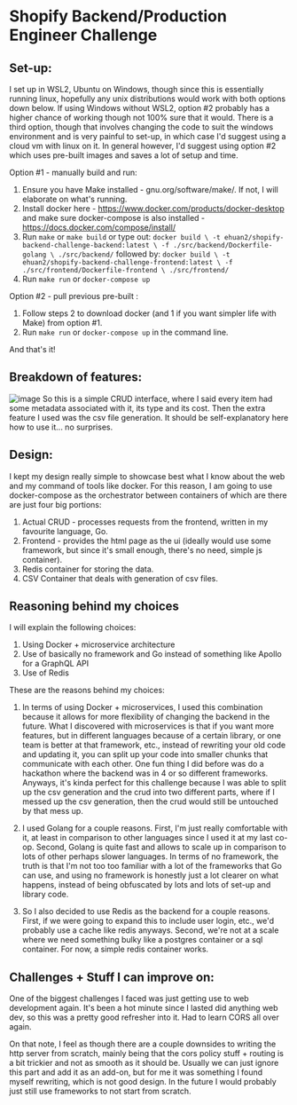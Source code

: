 # Shopify Backend/Production Engineer Challenge

## Set-up:
I set up in WSL2, Ubuntu on Windows, though since this is essentially running linux, hopefully any unix distributions would work with both options down below. If using Windows without WSL2, option #2 probably has a higher chance of working though not 100% sure that it would. There is a third option, though that involves changing the code to suit the windows environment and is very painful to set-up, in which case I'd suggest using a cloud vm with linux on it. In general however, I'd suggest using option #2 which uses pre-built images and saves a lot of setup and time.

Option #1 - manually build and run:
1. Ensure you have Make installed - gnu.org/software/make/. If not, I will elaborate on what's running.
2. Install docker here -  https://www.docker.com/products/docker-desktop and make sure docker-compose is also installed - https://docs.docker.com/compose/install/
3. Run `make` or `make build` or type out:
    `docker build \
		-t ehuan2/shopify-backend-challenge-backend:latest \
		-f ./src/backend/Dockerfile-golang \
	./src/backend/`
  followed by:
  `docker build \
		-t ehuan2/shopify-backend-challenge-frontend:latest \
		-f ./src/frontend/Dockerfile-frontend \
	./src/frontend/`
4. Run `make run` or `docker-compose up` 

Option #2 - pull previous pre-built :
1. Follow steps 2 to download docker (and 1 if you want simpler life with Make) from option #1.
2. Run `make run` or `docker-compose up` in the command line.

And that's it!

## Breakdown of features:
![image](https://user-images.githubusercontent.com/47696422/148782703-e3cde949-675e-43d7-879a-506f125178c2.png)
So this is a simple CRUD interface, where I said every item had some metadata associated with it, its type and its cost. Then the extra feature I used was the csv file generation. It should be self-explanatory here how to use it... no surprises.

## Design:
I kept my design really simple to showcase best what I know about the web and my command of tools like docker. For this reason, I am going to use docker-compose as the orchestrator between containers of which are there are just four big portions:
1. Actual CRUD - processes requests from the frontend, written in my favourite language, Go.
2. Frontend - provides the html page as the ui (ideally would use some framework, but since it's small enough, there's no need, simple js container).
3. Redis container for storing the data.
4. CSV Container that deals with generation of csv files.

## Reasoning behind my choices
I will explain the following choices:
1. Using Docker + microservice architecture
2. Use of basically no framework and Go instead of something like Apollo for a GraphQL API
3. Use of Redis

These are the reasons behind my choices:
1. In terms of using Docker + microservices, I used this combination because it allows for more flexibility of changing the backend in the future. What I discovered with microservices is that if you want more features, but in different languages because of a certain library, or one team is better at that framework, etc., instead of rewriting your old code and updating it, you can split up your code into smaller chunks that communicate with each other. One fun thing I did before was do a hackathon where the backend was in 4 or so different frameworks. Anyways, it's kinda perfect for this challenge because I was able to split up the csv generation and the crud into two different parts, where if I messed up the csv generation, then the crud would still be untouched by that mess up.

2. I used Golang for a couple reasons. First, I'm just really comfortable with it, at least in comparison to other languages since I used it at my last co-op. Second, Golang is quite fast and allows to scale up in comparison to lots of other perhaps slower languages. In terms of no framework, the truth is that I'm not too too familiar with a lot of the frameworks that Go can use, and using no framework is honestly just a lot clearer on what happens, instead of being obfuscated by lots and lots of set-up and library code.
 
3. So I also decided to use Redis as the backend for a couple reasons. First, if we were going to expand this to include user login, etc., we'd probably use a cache like redis anyways. Second, we're not at a scale where we need something bulky like a postgres container or a sql container. For now, a simple redis container works.

## Challenges + Stuff I can improve on:
One of the biggest challenges I faced was just getting use to web development again. It's been a hot minute since I lasted did anything web dev, so this was a pretty good refresher into it. Had to learn CORS all over again.

On that note, I feel as though there are a couple downsides to writing the http server from scratch, mainly being that the cors policy stuff + routing is a bit trickier and not as smooth as it should be. Usually we can just ignore this part and add it as an add-on, but for me it was something I found myself rewriting, which is not good design. In the future I would probably just still use frameworks to not start from scratch.
